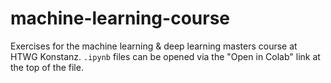 # machine-learning-course

Exercises for the machine learning & deep learning masters course at HTWG Konstanz.
`.ipynb` files can be opened via the "Open in Colab" link at the top of the file.

